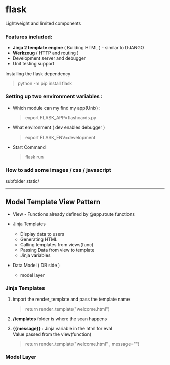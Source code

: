 # flask

Lightweight and limited components

### Features included:

 * __Jinja 2 template engine__ ( Building HTML ) - similar to DJANGO
 * __Werkzeug__  ( HTTP and routing )
 * Development server and debugger
 * Unit testing support
 
 
 Installing the flask dependency
  > python -m pip install flask
 
### Setting up two environment variables :

* Which module can my find my app(Unix) :
  > export FLASK_APP=flashcards.py  
  
* What environment  ( dev enables debugger )
  > export FLASK_ENV=development  
                       
* Start Command
  > flask run                

### How to add some images / css / javascript

 subfolder static/
 
___
## Model Template View Pattern
 
 * View - Functions already defined by @app.route functions  
 
 * Jinja Templates   
   - Display data to users  
   - Generating HTML  
   - Calling templates from views(func)  
   - Passing Data from view to template  
   - Jinja variables  
 
 * Data Model ( DB side )  
   - model layer
 
 ### Jinja Templates 
 
 1) import the render_template and pass the template name  
    > return render_template("welcome.html")  
     
 2) __/templates__ folder is where the scan happens  
 
 3) __{{message}}__ : Jinja variable in the html for eval  
    Value passed from the view(function)    
     > return render_template("welcome.html" , message="<messageContent>")
 
 ### Model Layer   
 